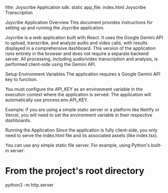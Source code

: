 title: Joyscribe Application sdk: static app_file: index.html
Joyscribe
Transcription

Joycribe Application Overview
This document provides instructions for setting up and running the Joycribe application.

Joycribe is a web application built with React. It uses the Google Gemini API to upload, transcribe, and analyze audio and video calls, with results displayed in a comprehensive dashboard. This version of the application runs entirely in the browser and does not require a separate backend server. All processing, including audio/video transcription and analysis, is performed client-side using the Gemini API.

Setup
Environment Variables
The application requires a Google Gemini API key to function.

You must configure the API_KEY as an environment variable in the execution context where the application is served. The application will automatically use process.env.API_KEY.

Example:
If you are using a simple static server or a platform like Netlify or Vercel, you will need to set the environment variable in their respective dashboards.

Running the Application
Since the application is fully client-side, you only need to serve the index.html file and its associated assets (like index.tsx).

You can use any simple static file server. For example, using Python's built-in server:

# From the project's root directory
python3 -m http.server
